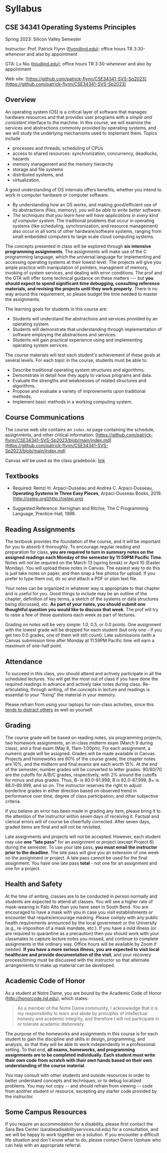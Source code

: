 # Syllabus

## CSE 34341 Operating Systems Principles

Spring 2023: Silicon Valley Semester

Instructor: Prof. Patrick Flynn (flynn@nd.edu); office hours TR 3:30-_whenever_ and also by appointment

GTA: Lu Niu (lniu@nd.edu); office hours TR 3:30-_whenever_ and also by appointment


Web site: [https://github.com/patrick-flynn/CSE34341-SVS-Sp2023](https://github.com/patrick-flynn/CSE34341-SVS-Sp2023)

## Overview

An operating system (OS) is a critical layer of software that manages hardware resources and that provides user programs with a *simple and consistent* interface to the machine. In this course, we will examine the services and abstractions commonly provided by operating systems, and we will study the underlying mechanisms used to implement them. Topics include
+ processes and threads; scheduling of CPUs
+ access to shared resources: synchronization, concurrency, deadlocks, hazards
+ memory management and the memory hierarchy
+ storage and file systems
+ distributed systems, and
+ virtualization.

A good understanding of OS internals offers benefits, whether you intend to work in computer hardware or computer software. 
+ By understanding how an OS works, and making good/efficient use of its abstractions (files, memory), *you will be able to write better software*.
+ *The techniques that you learn here will have applications in every kind of computer system*. The traditional problems that occur in operating systems (like scheduling, synchronization, and resource management) also occur in all sorts of other hardware/software systems, ranging from small embedded computers to large scale cloud computing systems. 

The concepts presented in class will be explored through **six intensive programming assignments**. The assignments will make use of the C programming language, which the universal language for implementing and accessing operating systems at their lowest level. The projects will give you ample practice with manipulation of pointers, managment of memory, invoking of system services, and dealing with error conditions. The prof and the GTA will offer some technical guidance on these matters --- but **you should expect to spend significant time debugging, consulting reference materials, and revising the projects until they work properly**. There is no way around this requirement, so please budget the time needed to master the assignments.

The learning goals for students in this course are:
- Students will understand the abstractions and services provided by an operating system.
- Students will demonstrate that understanding through implementation of software employing the abstractions and services.
- Students will gain practical experience using and implementing operating system services.

The course materials will test each student's achievement of these goals at several levels. For each topic in the course, students must be able to:
- Describe traditional operating system structures and algorithms.
- Demonstrate in detail how they apply to various programs and data.
- Evaluate the strengths and weaknesses of related structures and algorithms.
- Propose and evaluate a variety of improvements upon traditional methods.
- Implement basic methods in a working computing system.

## Course Communications

The course web site contains an `index.md` page containing the schedule, assignments, and other critical information: [https://github.com/patrick-flynn/CSE34341-SVS-Sp2023/blob/main/index.md](https://github.com/patrick-flynn/CSE34341-SVS-Sp2023/blob/main/index.md)

Canvas will be used as the class gradebook:
[link](https://canvas.nd.edu/courses/64520)

## Textbooks

- Required: Remzi H. Arpaci-Dusseau and Andrea C. Arpaci-Dusseau, **Operating Systems in Three Easy Pieces**, Arpaci-Dusseau Books, 2019. [http://ostep.org](http://ostep.org)

- Suggested Reference: Kernighan and Ritchie, The C Programming Language, Prentice-Hall, 1988.

## Reading Assignments

The textbook provides the foundation of the course, and it will be important for you to absorb it thoroughly.  To encourage regular reading and preparation for class, **you are required to turn in summary notes on the assigned readings each Monday of the semester by 11:59PM Pacific Time**. Notes will not be required on the March 13 (spring break) or April 10 (Easter Monday).  You will upload these notes in Canvas.  The easiest way to do this is just take notes on paper, and then snap a few photos for upload.  If you prefer to type them out, do so and attach a PDF or plain text file.

Your notes can be organized in whatever way is appropriate to that chapter and is useful for you. Good things to include may be an outline of the chapter, definition of key terms, a sketch of the systems or data structures being discussed, _etc._  **As part of your notes, you should submit one thoughtful question you would like to discuss that week**. The prof will try to raise a few of these questions each week as part of lectures.

Grading on notes will be very simple: 1.0, 0.5, or 0.0 points. One assignment with the lowest grade will be dropped for each student (but only one - if you get two 0.0 grades, one of them will still count).  Late submissions (with a Canvas submission time after Monday at 11:59PM Pacific time will earn a maximum of one-half point.

## Attendance

To succeed in this class, you should attend and actively participate in all the scheduled lectures. You will get the most out of class if you have done the required readings in advance and actively take notes during class.  Re-articulating, through writing, of the concepts in lecture and readings is essential to your "fixing" the material in your memory.

Please refrain from using your laptops for non-class activities, since this [tends to distract others](https://www.insidehighered.com/news/2018/07/27/class-cellphone-and-laptop-use-lowers-exam-scores-new-study-shows) as well as yourself.

## Grading

The course grade will be based on reading notes, six programming projects, two homework assignments, an in-class midterm exam (March 9 during class), and a final exam (May 8, 11am-1:00pm). For each assignment, a numeric grade will be assigned. Grades will be made available in Canvas. Projects and homeworks are 60% of the course grade, the chapter notes are 10%, and the midterm and final exams are each worth 15%. At the end of the semester, number grades will be converted to letter grades: 90/80/70 are the cutoffs for A/B/C grades, respectively, with 2% around the cutoffs for minus and plus grades. Thus, B- is 80.0-81.999; B is 82.0-87.999, B+ is 88.0-89.999, and so on. The instructor reserves the right to adjust borderline grades in either direction based on observed trend in performance over time, degree of class participation, and other subjective criteria.

If you believe an error has been made in grading any item, please bring it to the attention of the instructor within seven days of receiving it. Factual and clerical errors will of course be cheerfully corrected. After seven days, graded items are final and will not be revisited.

Late assignments and projects will not be accepted.  However, each student may use **one "late pass"** for an assignment or project (except Project 6) during the semester.  To use your late pass, **you must email the instructor prior to the deadline**.  The late pass will give you an extension of one week on the assignment or project.  A late pass cannot be used for the final assignment.  You have one late pass **total** - not one for an assignment and one for a project.

## Health and Safety

At the time of writing, classes are to be conducted in person normally and students are expected to attend all classes. You will see a higher rate of mask-wearing in Palo Alto than you have seen in South Bend. You are encouraged to have a mask with you in case you visit establishments or encounter that require/encourage masking. Please comply with any public health requirements announced by the local government or the University (e.g., re-imposition of a mask mandate, etc.). If you have a mild illness (or are required to quarantine as a precaution) then you should work with your classmates to capture lecture notes you missed, and continue to complete assignments in the ordinary way. Office hours will be available by Zoom if needed.  **If you have a more serious illness, you are expected to visit local healthcare and provide documentation of the visit**, and your recovery process/timing must be discussed with the instructor so that alternate arrangements to make up material can be developed.

## Academic Code of Honor

As a student at Notre Dame, you are bound by the Academic Code of Honor (http://honorcode.nd.edu), which states:

> As a member of the Notre Dame community, I acknowledge that it is my responsibility to learn and abide by principles of intellectual honesty and academic integrity, and therefore I will not participate in or tolerate academic dishonesty.

The purpose of the homeworks and assignments in this course is for each student to gain the discipline and skills in design, programming, and analysis, so that they will be able to work independently in a professional setting. To that end, **all exams, homeworks, and programming assignments are to be completed individually. Each student must write their own code from scratch with their own hands based on their own understanding of the course material.**

You may consult with other students and outside resources in order to better understand concepts and techniques, or to debug localized problems. You may not copy -- and should refrain from viewing -- code from another student or resource, excepting any starter code provided by the instructor.

## Some Campus Resources

If you require an accommodation for a disability, please first contact the Sara Bea Center (sarabeadisabilityservices.nd.edu) for a consultation, and we will be happy to work together on a solution. If you encounter a difficult life situation and don't know what to do, please contact Dierre Upshaw who can help with an appropriate referral.

